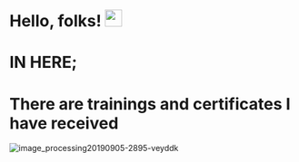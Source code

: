 

 
 
# Hello, folks! <img src="https://raw.githubusercontent.com/MartinHeinz/MartinHeinz/master/wave.gif" width="30px">

# IN HERE;

# There are trainings and certificates I have received

![image_processing20190905-2895-veyddk](https://user-images.githubusercontent.com/92849974/186728702-6718d53b-ddc3-4669-af98-414a99d3ea08.gif)

